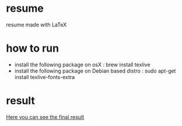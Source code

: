 # resume
resume made with LaTeX 

# how to run 

- install the following package on osX : brew install texlive
- install the following package on Debian based distro : sudo apt-get install texlive-fonts-extra

# result 
[Here you can see the final result](main.pdf)